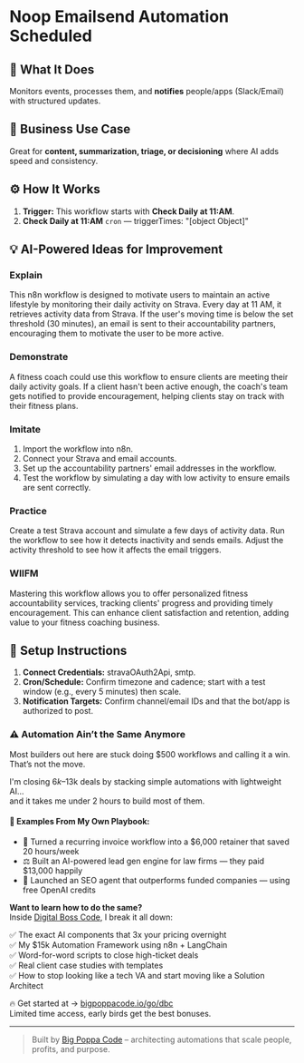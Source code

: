 # Noop Emailsend Automation Scheduled
  ## 🚀 What It Does
  Monitors events, processes them, and **notifies** people/apps (Slack/Email) with structured updates.
  
  ## 💼 Business Use Case
  Great for **content, summarization, triage, or decisioning** where AI adds speed and consistency.
  
  ## ⚙️ How It Works
  1. **Trigger:** This workflow starts with **Check Daily at 11:AM**.
  2. **Check Daily at 11:AM** `cron` — triggerTimes: "[object Object]"
  
  ## 💡 AI-Powered Ideas for Improvement
  ### Explain
This n8n workflow is designed to motivate users to maintain an active lifestyle by monitoring their daily activity on Strava. Every day at 11 AM, it retrieves activity data from Strava. If the user's moving time is below the set threshold (30 minutes), an email is sent to their accountability partners, encouraging them to motivate the user to be more active.

### Demonstrate
A fitness coach could use this workflow to ensure clients are meeting their daily activity goals. If a client hasn't been active enough, the coach's team gets notified to provide encouragement, helping clients stay on track with their fitness plans.

### Imitate
1. Import the workflow into n8n.
2. Connect your Strava and email accounts.
3. Set up the accountability partners' email addresses in the workflow.
4. Test the workflow by simulating a day with low activity to ensure emails are sent correctly.

### Practice
Create a test Strava account and simulate a few days of activity data. Run the workflow to see how it detects inactivity and sends emails. Adjust the activity threshold to see how it affects the email triggers.

### WIIFM
Mastering this workflow allows you to offer personalized fitness accountability services, tracking clients' progress and providing timely encouragement. This can enhance client satisfaction and retention, adding value to your fitness coaching business.
  
  ## 🔧 Setup Instructions
  1. **Connect Credentials:** stravaOAuth2Api, smtp.
2. **Cron/Schedule:** Confirm timezone and cadence; start with a test window (e.g., every 5 minutes) then scale.
3. **Notification Targets:** Confirm channel/email IDs and that the bot/app is authorized to post.
  
### ⚠️ Automation Ain’t the Same Anymore

Most builders out here are stuck doing $500 workflows and calling it a win.  
That’s not the move.  

I'm closing $6k–$13k deals by stacking simple automations with lightweight AI...  
and it takes me under 2 hours to build most of them.

#### 🧠 Examples From My Own Playbook:
- 🔁 Turned a recurring invoice workflow into a $6,000 retainer that saved 20 hours/week  
- ⚖️ Built an AI-powered lead gen engine for law firms — they paid $13,000 happily  
- 🚀 Launched an SEO agent that outperforms funded companies — using free OpenAI credits  

**Want to learn how to do the same?**  
Inside [Digital Boss Code](https://bigpoppacode.io/go/dbc), I break it all down:

✅ The exact AI components that 3x your pricing overnight  
✅ My $15k Automation Framework using n8n + LangChain  
✅ Word-for-word scripts to close high-ticket deals  
✅ Real client case studies with templates  
✅ How to stop looking like a tech VA and start moving like a Solution Architect  

🔥 Get started at → [bigpoppacode.io/go/dbc](https://bigpoppacode.io/go/dbc)  
Limited time access, early birds get the best bonuses.

---
> Built by [Big Poppa Code](https://bigpoppacode.io) – architecting automations that scale people, profits, and purpose.
  